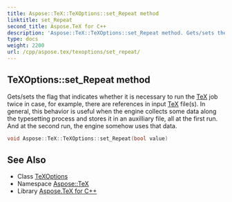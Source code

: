 ```yaml
---
title: Aspose::TeX::TeXOptions::set_Repeat method
linktitle: set_Repeat
second_title: Aspose.TeX for C++
description: 'Aspose::TeX::TeXOptions::set_Repeat method. Gets/sets the flag that indicates whether it is necessary to run the TeX job twice in case, for example, there are references in input TeX file(s). In general, this behavior is useful when the engine collects some data along the typesetting process and stores it in an auxilliary file, all at the first run. And at the second run, the engine somehow uses that data in C++.'
type: docs
weight: 2200
url: /cpp/aspose.tex/texoptions/set_repeat/
---
```

## TeXOptions::set_Repeat method


Gets/sets the flag that indicates whether it is necessary to run the [TeX](../../) job twice in case, for example, there are references in input [TeX](../../) file(s). In general, this behavior is useful when the engine collects some data along the typesetting process and stores it in an auxilliary file, all at the first run. And at the second run, the engine somehow uses that data.

```cpp
void Aspose::TeX::TeXOptions::set_Repeat(bool value)
```

## See Also

* Class [TeXOptions](../)
* Namespace [Aspose::TeX](../../)
* Library [Aspose.TeX for C++](../../../)
